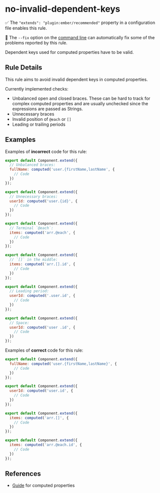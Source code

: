 # no-invalid-dependent-keys

✅ The `"extends": "plugin:ember/recommended"` property in a configuration file enables this rule.

🔧 The `--fix` option on the [command line](https://eslint.org/docs/user-guide/command-line-interface#fixing-problems) can automatically fix some of the problems reported by this rule.

Dependent keys used for computed properties have to be valid.

## Rule Details

This rule aims to avoid invalid dependent keys in computed properties.

Currently implemented checks:

- Unbalanced open and closed braces. These can be hard to track for complex computed properties and are usually unchecked since the expressions are passed as Strings.
- Unnecessary braces
- Invalid position of `@each` or `[]`
- Leading or trailing periods

## Examples

Examples of **incorrect** code for this rule:

```js
export default Component.extend({
  // Unbalanced braces:
  fullName: computed('user.{firstName,lastName', {
    // Code
  })
});
```

```js
export default Component.extend({
  // Unnecessary braces:
  userId: computed('user.{id}', {
    // Code
  })
});
```

```js
export default Component.extend({
  // Terminal `@each`:
  items: computed('arr.@each', {
    // Code
  })
});
```

```js
export default Component.extend({
  // `[]` in the middle:
  items: computed('arr.[].id', {
    // Code
  })
});
```

```js
export default Component.extend({
  // Leading period:
  userId: computed('.user.id', {
    // Code
  })
});
```

```js
export default Component.extend({
  // Space:
  userId: computed('user .id', {
    // Code
  })
});
```

Examples of **correct** code for this rule:

```js
export default Component.extend({
  fullName: computed('user.{firstName,lastName}', {
    // Code
  })
});
```

```js
export default Component.extend({
  userId: computed('user.id', {
    // Code
  })
});
```

```js
export default Component.extend({
  items: computed('arr.[]', {
    // Code
  })
});
```

```js
export default Component.extend({
  items: computed('arr.@each.id', {
    // Code
  })
});
```

## References

- [Guide](https://guides.emberjs.com/release/object-model/computed-properties/) for computed properties
